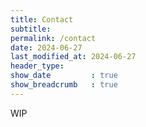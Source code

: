 ```yaml
---
title: Contact
subtitle: 
permalink: /contact
date: 2024-06-27
last_modified_at: 2024-06-27
header_type:
show_date         : true
show_breadcrumb   : true
---
```


WIP